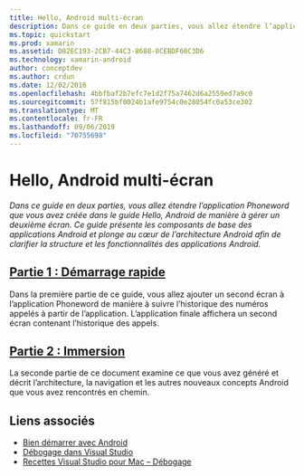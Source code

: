 ```yaml
---
title: Hello, Android multi-écran
description: Dans ce guide en deux parties, vous allez étendre l’application Phoneword créée dans le guide Hello, Android de manière à gérer un second écran. Vous découvrirez également les composants de base des applications Android et plongerez au cœur de l’architecture Android afin de mieux comprendre la structure et les fonctionnalités des applications Android.
ms.topic: quickstart
ms.prod: xamarin
ms.assetid: D82EC193-2CB7-44C3-8688-0CEBDF60C3D6
ms.technology: xamarin-android
author: conceptdev
ms.author: crdun
ms.date: 12/02/2016
ms.openlocfilehash: 4bbfbaf2b7efc7e1d2f75a7462d6a2559ed7a9c0
ms.sourcegitcommit: 57f815bf0024b1afe9754c0e28054fc0a53ce302
ms.translationtype: MT
ms.contentlocale: fr-FR
ms.lasthandoff: 09/06/2019
ms.locfileid: "70755698"
---
```

# <a name="hello-android-multiscreen"></a>Hello, Android multi-écran

_Dans ce guide en deux parties, vous allez étendre l’application Phoneword que vous avez créée dans le guide Hello, Android de manière à gérer un deuxième écran. Ce guide présente les composants de base des applications Android et plonge au cœur de l’architecture Android afin de clarifier la structure et les fonctionnalités des applications Android._

## <a name="part-1-quickstartandroidget-startedhello-android-multiscreenhello-android-multiscreen-quickstartmd"></a>[Partie 1 : Démarrage rapide](~/android/get-started/hello-android-multiscreen/hello-android-multiscreen-quickstart.md)

Dans la première partie de ce guide, vous allez ajouter un second écran à l’application Phoneword de manière à suivre l’historique des numéros appelés à partir de l’application. L’application finale affichera un second écran contenant l’historique des appels.

## <a name="part-2-deep-diveandroidget-startedhello-android-multiscreenhello-android-multiscreen-deepdivemd"></a>[Partie 2 : Immersion](~/android/get-started/hello-android-multiscreen/hello-android-multiscreen-deepdive.md)

La seconde partie de ce document examine ce que vous avez généré et décrit l’architecture, la navigation et les autres nouveaux concepts Android que vous avez rencontrés en chemin.

## <a name="related-links"></a>Liens associés

- [Bien démarrer avec Android](https://developer.android.com/training/index.html)
- [Débogage dans Visual Studio](https://docs.microsoft.com/visualstudio/debugger/)
- [Recettes Visual Studio pour Mac – Débogage](https://github.com/xamarin/recipes/tree/master/Recipes/cross-platform/ide/debugging)
